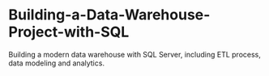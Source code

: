 # Building-a-Data-Warehouse-Project-with-SQL
Building a modern data warehouse with SQL Server, including ETL process, data modeling and analytics.
